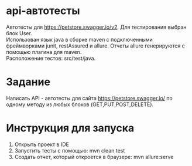 # api-автотесты

Автотесты для https://petstore.swagger.io/v2.
Для тестирования выбран блок User.
<br>
Использован язык java в сборке maven c подключенными фреймворками junit, restAssured и allure. Отчеты allure генерируются с помощью плагина для maven.
<br>
Расположение тестов: src/test/java. 
<br>
# Задание
Написать API - автотесты для сайта https://petstore.swagger.io/ по одному методу из любых блоков (GET,PUT,POST,DELETE). 
# Инструкция для запуска
1. Открыть проект в IDE
2. Запустить тесты с помощью: mvn clean test
4. Создать отчет, который откроется в браузере: mvn allure:serve


